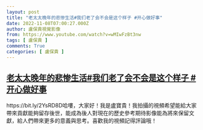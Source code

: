 ```yaml
---
layout: post
title: "老太太晚年的悲惨生活#我们老了会不会是这个样子 #开心做好事"
date: 2022-11-08T07:00:27.000Z
author: 盧保貴視覺影像
from: https://www.youtube.com/watch?v=wMIwFzBt3nw
tags: [ 盧保貴 ]
comments: True
categories: [ 盧保貴 ]
---
```

<!--1667890827000-->
[老太太晚年的悲惨生活#我们老了会不会是这个样子 #开心做好事](https://www.youtube.com/watch?v=wMIwFzBt3nw)
------

<div>
https://bit.ly/2YsRD8D哈嘍，大家好！我是盧寶貴！我拍攝的視頻希望能給大家帶來貢獻能夠留存後世，能成為後人對現在的歷史參考期待影像能為將來保留文獻，給人們帶來更多的意義與思考。喜歡我的視頻記得評論哦！
</div>
